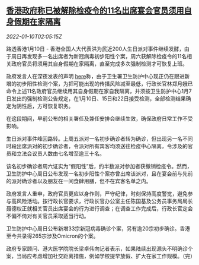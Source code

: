 <!--1641781863000-->
[香港政府称已被解除检疫令的11名出席宴会官员须用自身假期在家隔离](https://cn.reuters.com/article/hk-officials-party-covid-quarantine-0110-idCNKBS2JK03J)
------

<div><i>2022-01-10T02:05:15Z</i></div><p>路透香港1月10日 - 香港全国人大代表洪为民近200人生日派对事件继续发酵，由于周日再发现多一名出席者为新冠病毒初步阳性个案，周六获解除检疫令的11名相关政府官员将须用其自身假期在家隔离，直至完成多次强制检测才可恢复上班。</p><p>政府发言人在深夜发表的声明 <a href="https://www.info.gov.hk/gia/general/202201/09/P2022010900704.htm">here</a>称，由于卫生署卫生防护中心现正仍在跟进新增的初步阳性检测个案，为把可能出现的传播风险减至最低，行政长官林郑月娥已命令上述11名政府官员继续用其自身假期在家自我隔离，并须按卫生防护中心1月7日发出的强制检测公告规定，在1月10日、15日和22日接受检测，全部检测结果确定为阴性后，方可恢复职务。</p><p>在这段期间，早前公布的相关署任及兼任安排会继续生效，确保政府日常工作不受影响。</p><p>生日派对事件峰回路转。上周五派对一名初步确诊者转为确诊，但出现另一名不同时段出席派对的初步确诊者，令派对所有宾客均须送往检疫中心隔离，令涉及的官员和立法会议员人数由七名增至逾三十名。</p><p>该名初步确诊者周六证实为“假阳性”后，约半数派对参加者获撤销检疫令。然而，卫生防护中心周日公布发现一名初步阳性个案亦曾出席该派对，且在宴会前与先前的派对确诊者以及朋友在一间食肆用膳，但不在宾客名单之内。</p><p>政府发言人重申，政府官员更应以身作则，严守纪律，时刻保持高度警觉，避免参与高风险活动。按行政长官要求，行政长官办公室主任陈国基及公务员事务局局长聂德权正就相关官员出席宴会的行为进行调查；在调查工作完成后，行政长官定会不偏不倚对有关官员采取适当行动。</p><p>卫生防护中心周日公布新增33宗新冠病毒确诊个案，另有逾20宗初步确诊。香港至今共录得265宗涉及Omicron的个案。</p><p>政府专家顾问、港大医学院院长梁卓伟向记者表示，如果陆续出现源头不明确诊个案，当局应考虑增加社交距离措施，例如学校提早放假、扩大在家工作规模。（完）</p>
